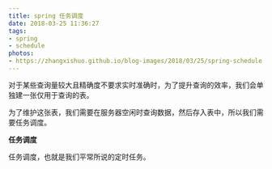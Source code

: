 ```yaml
---
title: spring 任务调度
date: 2018-03-25 11:36:27
tags:
- spring
- schedule
photos:
- https://zhangxishuo.github.io/blog-images/2018/03/25/spring-schedule.jpg
---
```


对于某些查询量较大且精确度不要求实时准确时，为了提升查询的效率，我们会单独建一张仅用于查询的表。

为了维护这张表，我们需要在服务器空闲时查询数据，然后存入表中，所以我们需要任务调度。

<!-- more -->

**任务调度**

任务调度，也就是我们平常所说的定时任务。

